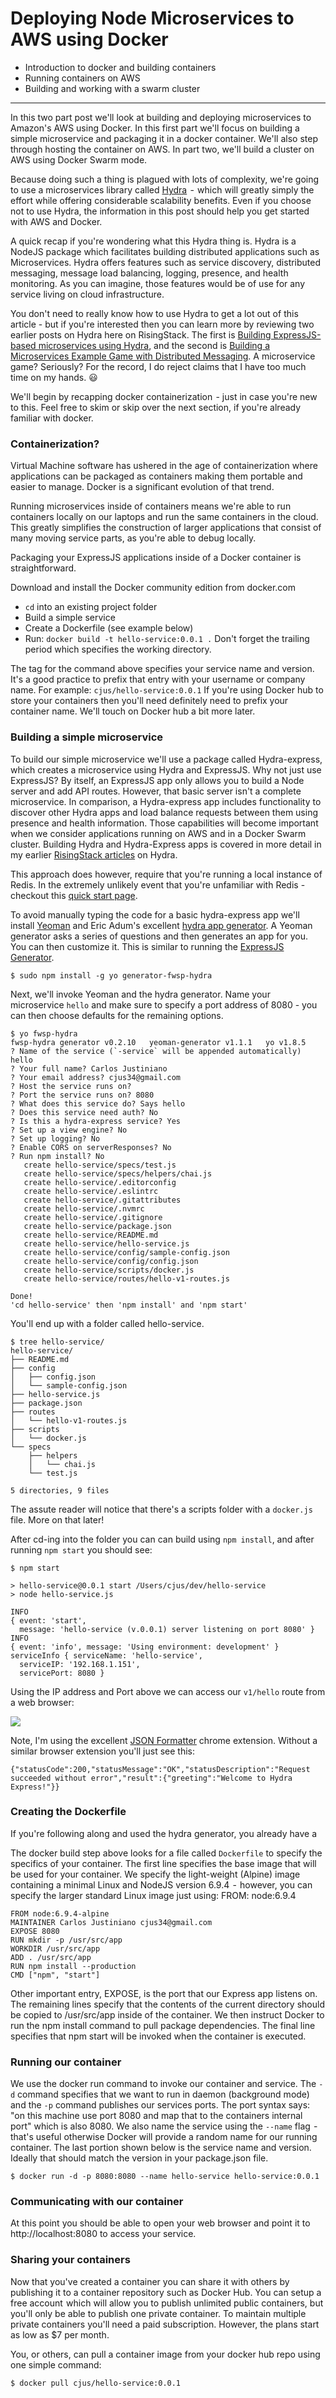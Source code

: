 # Deploying Node Microservices to AWS using Docker

* Introduction to docker and building containers
* Running containers on AWS
* Building and working with a swarm cluster

---

In this two part post we'll look at building and deploying microservices to Amazon's AWS using Docker. In this first part we'll focus on building a simple microservice and packaging it in a docker container. We'll also step through hosting the container on AWS. In part two, we'll build a cluster on AWS using Docker Swarm mode.

Because doing such a thing is plagued with lots of complexity, we're going to use a microservices library called [Hydra](https://www.npmjs.com/package/hydra)  -  which will greatly simply the effort while offering considerable scalability benefits. Even if you choose not to use Hydra, the information in this post should help you get started with AWS and Docker.

A quick recap if you're wondering what this Hydra thing is. Hydra is a NodeJS package which facilitates building distributed applications such as Microservices. Hydra offers features such as service discovery, distributed messaging, message load balancing, logging, presence, and health monitoring. As you can imagine, those features would be of use for any service living on cloud infrastructure.

You don't need to really know how to use Hydra to get a lot out of this article - but if you're interested then you can learn more by reviewing two earlier posts on Hydra here on RisingStack. The first is [Building ExpressJS-based microservices using Hydra](https://community.risingstack.com/tutorial-building-expressjs-based-microservices-using-hydra/), and the second is [Building a Microservices Example Game with Distributed Messaging](https://community.risingstack.com/building-a-microservices-example-game-with-distributed-messaging/). A microservice game? Seriously? For the record, I do reject claims that I have too much time on my hands. 😃

We'll begin by recapping docker containerization  - just in case you're new to this. Feel free to skim or skip over the next section, if you're already familiar with docker.

### Containerization?

Virtual Machine software has ushered in the age of containerization where applications can be packaged as containers making them portable and easier to manage. Docker is a significant evolution of that trend.

Running microservices inside of containers means we're able to run containers locally on our laptops and run the same containers in the cloud. This greatly simplifies the construction of larger applications that consist of many moving service parts, as you're able to debug locally.

Packaging your ExpressJS applications inside of a Docker container is straightforward.

Download and install the Docker community edition from docker.com 

* `cd` into an existing project folder
* Build a simple service
* Create a Dockerfile (see example below)
* Run: `docker build -t hello-service:0.0.1 .` Don't forget the trailing period which specifies the working directory.

The tag for the command above specifies your service name and version. It's a good practice to prefix that entry with your username or company name. For example: `cjus/hello-service:0.0.1` If you're using Docker hub to store your containers then you'll need definitely need to prefix your container name. We'll touch on Docker hub a bit more later.

### Building a simple microservice

To build our simple microservice we'll use a package called Hydra-express, which creates a microservice using Hydra and ExpressJS. Why not just use ExpressJS? By itself, an ExpressJS app only allows you to build a Node server and add API routes. However, that basic server isn't a complete microservice. In comparison, a Hydra-express app includes functionality to discover other Hydra apps and load balance requests between them using presence and health information. Those capabilities will become important when we consider applications running on AWS and in a Docker Swarm cluster. Building Hydra and Hydra-Express apps is covered in more detail in my earlier [RisingStack articles](https://community.risingstack.com/author/carlos/) on Hydra.

This approach does however, require that you're running a local instance of Redis. In the extremely unlikely event that you're unfamiliar with Redis - checkout this [quick start page](https://www.hydramicroservice.com/docs/quick-start/step1.html).

To avoid manually typing the code for a basic hydra-express app we'll install [Yeoman](http://yeoman.io/learning/) and Eric Adum's excellent [hydra app generator](https://github.com/flywheelsports/generator-fwsp-hydra). A Yeoman generator asks a series of questions and then generates an app for you. You can then customize it. This is similar to running the [ExpressJS Generator](https://expressjs.com/en/starter/generator.html).

```shell
$ sudo npm install -g yo generator-fwsp-hydra
```

Next, we'll invoke Yeoman and the hydra generator.  Name your microservice `hello` and make sure to specify a port address of 8080 - you can then choose defaults for the remaining options.

```shell
$ yo fwsp-hydra
fwsp-hydra generator v0.2.10   yeoman-generator v1.1.1   yo v1.8.5
? Name of the service (`-service` will be appended automatically) hello
? Your full name? Carlos Justiniano
? Your email address? cjus34@gmail.com
? Host the service runs on?
? Port the service runs on? 8080
? What does this service do? Says hello
? Does this service need auth? No
? Is this a hydra-express service? Yes
? Set up a view engine? No
? Set up logging? No
? Enable CORS on serverResponses? No
? Run npm install? No
   create hello-service/specs/test.js
   create hello-service/specs/helpers/chai.js
   create hello-service/.editorconfig
   create hello-service/.eslintrc
   create hello-service/.gitattributes
   create hello-service/.nvmrc
   create hello-service/.gitignore
   create hello-service/package.json
   create hello-service/README.md
   create hello-service/hello-service.js
   create hello-service/config/sample-config.json
   create hello-service/config/config.json
   create hello-service/scripts/docker.js
   create hello-service/routes/hello-v1-routes.js

Done!
'cd hello-service' then 'npm install' and 'npm start'
```

You'll end up with a folder called hello-service.

```shell
$ tree hello-service/
hello-service/
├── README.md
├── config
│   ├── config.json
│   └── sample-config.json
├── hello-service.js
├── package.json
├── routes
│   └── hello-v1-routes.js
├── scripts
│   └── docker.js
└── specs
    ├── helpers
    │   └── chai.js
    └── test.js

5 directories, 9 files
``` 

The assute reader will notice that there's a scripts folder with a `docker.js` file.  More on that later!

After cd-ing into the folder you can can build using `npm install`, and after running `npm start` you should see:

```shell
$ npm start

> hello-service@0.0.1 start /Users/cjus/dev/hello-service
> node hello-service.js

INFO
{ event: 'start',
  message: 'hello-service (v.0.0.1) server listening on port 8080' }
INFO
{ event: 'info', message: 'Using environment: development' }
serviceInfo { serviceName: 'hello-service',
  serviceIP: '192.168.1.151',
  servicePort: 8080 }
```

Using the IP address and Port above we can access our `v1/hello` route from a web browser:

![](./192_168_1_151_8080_v1_hello.png)

Note, I'm using the excellent [JSON Formatter](https://chrome.google.com/webstore/detail/json-formatter/bcjindcccaagfpapjjmafapmmgkkhgoa) chrome extension. Without a similar browser extension you'll just see this:

```
{"statusCode":200,"statusMessage":"OK","statusDescription":"Request succeeded without error","result":{"greeting":"Welcome to Hydra Express!"}}
```

### Creating the Dockerfile

If you're following along and used the hydra generator, you already have a

The docker build step above looks for a file called `Dockerfile` to specify the specifics of your container. The first line specifies the base image that will be used for your container. We specify the light-weight (Alpine) image containing a minimal Linux and NodeJS version 6.9.4  -  however, you can specify the larger standard Linux image just using: FROM: node:6.9.4

```
FROM node:6.9.4-alpine
MAINTAINER Carlos Justiniano cjus34@gmail.com
EXPOSE 8080
RUN mkdir -p /usr/src/app
WORKDIR /usr/src/app
ADD . /usr/src/app
RUN npm install --production
CMD ["npm", "start"]
```

Other important entry, EXPOSE, is the port that our Express app listens on. The remaining lines specify that the contents of the current directory should be copied to /usr/src/app inside of the container. We then instruct Docker to run the npm install command to pull package dependencies. The final line specifies that npm start will be invoked when the container is executed.

### Running our container

We use the docker run command to invoke our container and service. The `-d` command specifies that we want to run in daemon (background mode) and the `-p` command publishes our services ports. The port syntax says: "on this machine use port 8080 and map that to the containers internal port" which is also 8080. We also name the service using the  `--name` flag  -  that's useful otherwise Docker will provide a random name for our running container. The last portion shown below is the service name and version. Ideally that should match the version in your package.json file.

```
$ docker run -d -p 8080:8080 --name hello-service hello-service:0.0.1
```

### Communicating with our container

At this point you should be able to open your web browser and point it to http://localhost:8080 to access your service.

### Sharing your containers

Now that you've created a container you can share it with others by publishing it to a container repository such as Docker Hub. You can setup a free account  which will allow you to publish unlimited public containers, but you'll only be able to publish one private container. To maintain multiple private containers you'll need a paid subscription. However, the plans start as low as $7 per month.

You, or others, can pull a container image from your docker hub repo using one simple command:

```
$ docker pull cjus/hello-service:0.0.1
```
